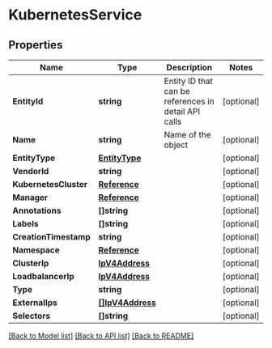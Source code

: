 # KubernetesService

## Properties

Name | Type | Description | Notes
------------ | ------------- | ------------- | -------------
**EntityId** | **string** | Entity ID that can be references in detail API calls | [optional] 
**Name** | **string** | Name of the object | [optional] 
**EntityType** | [**EntityType**](EntityType.md) |  | [optional] 
**VendorId** | **string** |  | [optional] 
**KubernetesCluster** | [**Reference**](Reference.md) |  | [optional] 
**Manager** | [**Reference**](Reference.md) |  | [optional] 
**Annotations** | **[]string** |  | [optional] 
**Labels** | **[]string** |  | [optional] 
**CreationTimestamp** | **string** |  | [optional] 
**Namespace** | [**Reference**](Reference.md) |  | [optional] 
**ClusterIp** | [**IpV4Address**](IpV4Address.md) |  | [optional] 
**LoadbalancerIp** | [**IpV4Address**](IpV4Address.md) |  | [optional] 
**Type** | **string** |  | [optional] 
**ExternalIps** | [**[]IpV4Address**](IpV4Address.md) |  | [optional] 
**Selectors** | **[]string** |  | [optional] 

[[Back to Model list]](../README.md#documentation-for-models) [[Back to API list]](../README.md#documentation-for-api-endpoints) [[Back to README]](../README.md)


